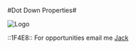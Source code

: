 #Dot Down Properties#

![Logo](https://github.com/user-attachments/assets/aebd71e4-3766-470c-973e-586553b5392d)

::1F4E8:: For opportunities email me [Jack](mailto:jack@dotdown.co.uk)
